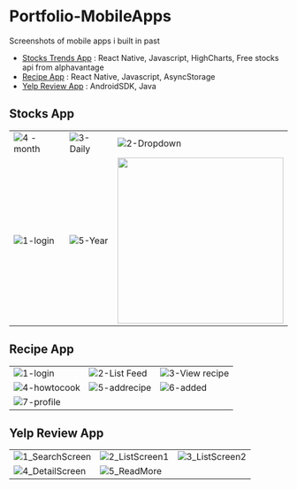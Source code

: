 # Portfolio-MobileApps
Screenshots of mobile apps i built in past
- [Stocks Trends App](#stocks-app) : React Native, Javascript, HighCharts, Free stocks api from alphavantage
- [Recipe App](#recipe-app) : React Native, Javascript, AsyncStorage
- [Yelp Review App](#yelp-review-app) : AndroidSDK, Java

## Stocks App

| | | |
|-|-|-|
| ![4 -month](https://github.com/user-attachments/assets/02fb2778-0ba5-44d8-9b23-cb5fe064b16e) | ![3-Daily](https://github.com/user-attachments/assets/89f5e993-624a-45e4-9aa8-15d4c171bc92)| ![2-Dropdown](https://github.com/user-attachments/assets/703742dc-5f0e-44be-991c-f9d80571af2d) | 
| ![1-login](https://github.com/user-attachments/assets/8d768c48-23c4-4a76-b446-0aac4bfcdd18) | ![5-Year](https://github.com/user-attachments/assets/0f6cc31b-5186-46b4-b738-17136144dec5) |<img src='https://github.com/user-attachments/assets/b705dddf-e97e-4934-9987-5f23b07115b5' width=300/> | 

## Recipe App

| | | |
|-|-|-|
|![1-login](https://github.com/user-attachments/assets/16141ee7-efcd-4e4e-b8b0-1ebb81159142)|![2-List Feed](https://github.com/user-attachments/assets/64487496-f0ac-49d7-ad75-02604155fe06)|![3-View recipe](https://github.com/user-attachments/assets/e79ed1d6-0d67-47f1-90e1-eb58c5357f9a)|
|![4-howtocook](https://github.com/user-attachments/assets/0e696c46-d19f-43ec-82de-0aae49ee73d5)| ![5-addrecipe](https://github.com/user-attachments/assets/71ec773b-a6bd-4d7c-ad55-c11923cdf770)|![6-added](https://github.com/user-attachments/assets/e2e0ea12-3ac6-45bd-b096-bf521d0154ba)|
|![7-profile](https://github.com/user-attachments/assets/a82c710d-21d3-468d-8fb6-72e09715035b)|||

## Yelp Review App
| | | |
|-|-|-|
|![1_SearchScreen](https://github.com/user-attachments/assets/84d11f20-a192-4542-b754-49afe79ba7c4)|![2_ListScreen1](https://github.com/user-attachments/assets/c221e1f0-5899-41b5-8b04-d9260017168a)|![3_ListScreen2](https://github.com/user-attachments/assets/4e7f17d3-cc81-4ce3-b184-70b46b5cef94)|
|![4_DetailScreen](https://github.com/user-attachments/assets/3b74b18a-61ef-45f6-80a3-e0f07560c843)|![5_ReadMore](https://github.com/user-attachments/assets/d3ad09bd-4576-47ef-be77-719d81672ec4)||
